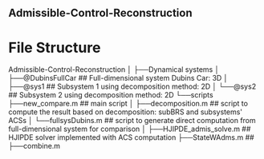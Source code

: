 ## Admissible-Control-Reconstruction
# File Structure
Admissible-Control-Reconstruction
│
├──Dynamical systems
│  ├──@DubinsFullCar                    ## Full-dimensional system Dubins Car: 3D
│  ├──@sys1                             ## Subsystem 1 using decomposition method: 2D
│  └──@sys2                             ## Subsystem 2 using decomposition method: 2D
└──scripts
   ├──new_compare.m                     ## main script
   │  ├──decomposition.m                ## script to compute the result based on decomposition: subBRS and subsystems' ACSs
   │  └──fullsysDubins.m                ## script to generate direct computation from full-dimensional system for comparison
   │
   ├──HJIPDE_admis_solve.m              ## HJIPDE solver implemented with ACS computation
   ├──StateWAdms.m                      ## 
   ├──combine.m 

